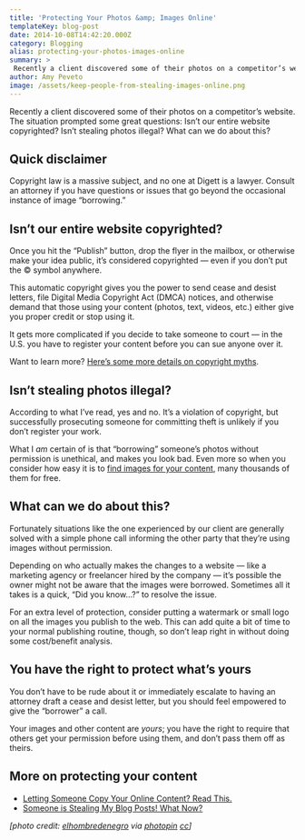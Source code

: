 ```yaml
---
title: 'Protecting Your Photos &amp; Images Online'
templateKey: blog-post
date: 2014-10-08T14:42:20.000Z
category: Blogging
alias: protecting-your-photos-images-online
summary: > 
 Recently a client discovered some of their photos on a competitor’s website. The situation prompted some great questions: Isn’t our entire website copyrighted? Isn’t stealing photos illegal? What can we do about this?
author: Amy Peveto
image: /assets/keep-people-from-stealing-images-online.png
---
```


Recently a client discovered some of their photos on a competitor’s website. The situation prompted some great questions: Isn’t our entire website copyrighted? Isn’t stealing photos illegal? What can we do about this?

Quick disclaimer
----------------

Copyright law is a massive subject, and no one at Digett is a lawyer. Consult an attorney if you have questions or issues that go beyond the occasional instance of image “borrowing.”

Isn’t our entire website copyrighted?
-------------------------------------

Once you hit the “Publish” button, drop the flyer in the mailbox, or otherwise make your idea public, it’s considered copyrighted — even if you don’t put the © symbol anywhere.

This automatic copyright gives you the power to send cease and desist letters, file Digital Media Copyright Act (DMCA) notices, and otherwise demand that those using your content (photos, text, videos, etc.) either give you proper credit or stop using it.

It gets more complicated if you decide to take someone to court — in the U.S. you have to register your content before you can sue anyone over it.

Want to learn more? [Here’s some more details on copyright myths](https://www.plagiarismtoday.com/stopping-internet-plagiarism/your-copyrights-online/3-copyright-myths/).

Isn’t stealing photos illegal?
------------------------------

According to what I’ve read, yes and no. It’s a violation of copyright, but successfully prosecuting someone for committing theft is unlikely if you don’t register your work.

What I _am_ certain of is that “borrowing” someone’s photos without permission is unethical, and makes you look bad. Even more so when you consider how easy it is to [find images for your content](http://blog.crazyegg.com/2014/05/13/definitive-guide-finding-images-blog-posts-content/), many thousands of them for free.

What can we do about this?
--------------------------

Fortunately situations like the one experienced by our client are generally solved with a simple phone call informing the other party that they’re using images without permission.

Depending on who actually makes the changes to a website — like a marketing agency or freelancer hired by the company — it’s possible the owner might not be aware that the images were borrowed. Sometimes all it takes is a quick, “Did you know…?” to resolve the issue.

For an extra level of protection, consider putting a watermark or small logo on all the images you publish to the web. This can add quite a bit of time to your normal publishing routine, though, so don’t leap right in without doing some cost/benefit analysis.

You have the right to protect what’s yours
------------------------------------------

You don’t have to be rude about it or immediately escalate to having an attorney draft a cease and desist letter, but you should feel empowered to give the “borrower” a call.

Your images and other content are _yours_; you have the right to require that others get your permission before using them, and don’t pass them off as theirs.

More on protecting your content
-------------------------------

*   [Letting Someone Copy Your Online Content? Read This.](/blog/07/02/2014/letting-someone-copy-your-online-content-read)
*   [Someone is Stealing My Blog Posts! What Now?](/blog/04/20/2011/someone-stealing-my-blog-posts-what-now)

_\[photo credit: [elhombredenegro](https://www.flickr.com/photos/77519207@N02/6818192898/) via [photopin](http://photopin.com) [cc](http://creativecommons.org/licenses/by/2.0/)\]_